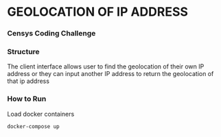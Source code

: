 # GEOLOCATION OF IP ADDRESS 
### Censys Coding Challenge

### Structure

The client interface allows user to find the geolocation of their own IP address
or they can input another IP address to return the geolocation of that ip address

### How to Run
Load docker containers

```
docker-compose up
```

